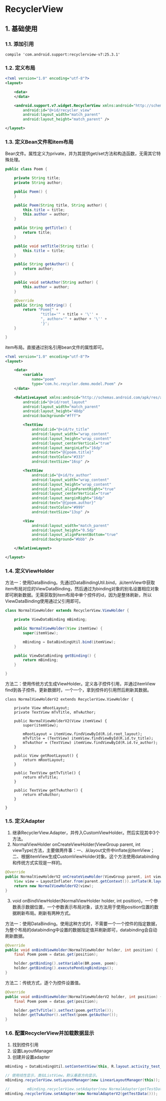 
# RecyclerView

## 1. 基础使用

### 1.1. 添加引用
`compile 'com.android.support:recyclerview-v7:25.3.1'`

### 1.2. 定义布局
``` xml
<?xml version="1.0" encoding="utf-8"?>
<layout>

    <data>
    </data>

    <android.support.v7.widget.RecyclerView xmlns:android="http://schemas.android.com/apk/res/android"
        android:id="@+id/recycler_view"
        android:layout_width="match_parent"
        android:layout_height="match_parent" />

</layout>

```

### 1.3. 定义Bean文件和item布局
Bean文件。属性定义为private，并为其提供get/set方法和构造函数，无需其它特殊处理。
``` java
public class Poem {

    private String title;
    private String author;

    public Poem() {
    }

    public Poem(String title, String author) {
        this.title = title;
        this.author = author;
    }

    public String getTitle() {
        return title;
    }

    public void setTitle(String title) {
        this.title = title;
    }

    public String getAuthor() {
        return author;
    }

    public void setAuthor(String author) {
        this.author = author;
    }

    @Override
    public String toString() {
        return "Poem{" +
                "title='" + title + '\'' +
                ", author='" + author + '\'' +
                '}';
    }

}
```
item布局。直接通过别名引用bean文件的属性即可。
``` xml
<?xml version="1.0" encoding="utf-8"?>
<layout>

    <data>
        <variable
            name="poem"
            type="com.hc.recycler.demo.model.Poem" />
    </data>

    <RelativeLayout xmlns:android="http://schemas.android.com/apk/res/android"
        android:id="@+id/root_layout"
        android:layout_width="match_parent"
        android:layout_height="48dp"
        android:background="#fff">

        <TextView
            android:id="@+id/tv_title"
            android:layout_width="wrap_content"
            android:layout_height="wrap_content"
            android:layout_centerVertical="true"
            android:layout_marginLeft="16dp"
            android:text="@{poem.title}"
            android:textColor="#333"
            android:textSize="16sp" />

        <TextView
            android:id="@+id/tv_author"
            android:layout_width="wrap_content"
            android:layout_height="wrap_content"
            android:layout_alignParentRight="true"
            android:layout_centerVertical="true"
            android:layout_marginRight="16dp"
            android:text="@{poem.author}"
            android:textColor="#999"
            android:textSize="13sp" />

        <View
            android:layout_width="match_parent"
            android:layout_height="0.5dp"
            android:layout_alignParentBottom="true"
            android:background="#bbb" />

    </RelativeLayout>

</layout>
```

### 1.4. 定义ViewHolder
方法一：使用DataBinding。先通过DataBindingUtil.bind，从itemView中获取item布局对应的ViewDataBinding，然后通过为binding对象的别名设置相应对象即可刷新数据。无需获取到item布局中单个控件的id，因为是整体刷新，所以ViewDataBinding使用通过父引用即可。
``` java
class NormalViewHolder extends RecyclerView.ViewHolder {

    private ViewDataBinding mBinding;

    public NormalViewHolder(View itemView) {
        super(itemView);

        mBinding = DataBindingUtil.bind(itemView);
    }

    public ViewDataBinding getBinding() {
        return mBinding;
    }

}
```
方法二：使用传统方式生成ViewHolder。定义各子控件引用，并通过itemView find到各子控件。更新数据时，一个一个，拿到控件的引用然后刷新其数据。
```
class NormalViewHolderV2 extends RecyclerView.ViewHolder {

    private View mRootLayout;
    private TextView mTvTitle, mTvAuthor;

    public NormalViewHolderV2(View itemView) {
        super(itemView);

        mRootLayout = itemView.findViewById(R.id.root_layout);
        mTvTitle = (TextView) itemView.findViewById(R.id.tv_title);
        mTvAuthor = (TextView) itemView.findViewById(R.id.tv_author);
    }

    public View getRootLayout() {
        return mRootLayout;
    }

    public TextView getTvTitle() {
        return mTvTitle;
    }

    public TextView getTvAuthor() {
        return mTvAuthor;
    }

}
```

### 1.5. 定义Adapter
1. 继承RecyclerView.Adapter，并传入CustomViewHolder。然后实现其中3个方法。  
2. NormalViewHolder onCreateViewHolder(ViewGroup parent, int viewType)方法，主要做两件事：一、从layout文件中inflate出itemView；二、根据itemView生成CustomViewHolder对象。这个方法使用databinding和传统方式实现是一样的。
``` java
@Override
public NormalViewHolderV2 onCreateViewHolder(ViewGroup parent, int viewType) {
    View view = LayoutInflater.from(parent.getContext()).inflate(R.layout.item_normal, parent, false);
    return new NormalViewHolderV2(view);
}
```
3. void onBindViewHolder(NormalViewHolder holder, int position)，一个参数表示数据位置，一个参数表示布局对象，该方法用于使用position位置的数据刷新布局。刷新有两种方式。  

方法一：使用DataBinding。使用这种方式时，不需要一个一个控件的指定数据，为整个布局的databinding中设置的数据指定值并刷新即可，databinding会自动刷新数据。
``` java
@Override
public void onBindViewHolder(NormalViewHolder holder, int position) {
    final Poem poem = datas.get(position);

    holder.getBinding().setVariable(BR.poem, poem);
    holder.getBinding().executePendingBindings();
}
```
方法二：传统方式，逐个为控件设置值。
``` java
@Override
public void onBindViewHolder(NormalViewHolderV2 holder, int position) {
    final Poem poem = datas.get(position);

    holder.getTvTitle().setText(poem.getTitle());
    holder.getTvAuthor().setText(poem.getAuthor());
}
```

### 1.6. 配置RecyclerView并加载数据显示
1. 找到控件引用  
2. 设置LayoutManager  
3. 创建并设置adapter  
``` java
mBinding = DataBindingUtil.setContentView(this, R.layout.activity_test_recycler_view);

// 使用线性显示，类似ListView。默认垂直方向显示。
mBinding.recyclerView.setLayoutManager(new LinearLayoutManager(this));

//        mBinding.recyclerView.setAdapter(new NormalAdapter(getTestData()));
mBinding.recyclerView.setAdapter(new NormalAdapterV2(getTestData()));
```
